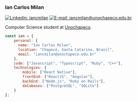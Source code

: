 ### Ian Carlos Milan

[![Linkedin: iancmilan](https://img.shields.io/badge/-iancmilan-222222?style=flat-square&logo=Linkedin&logoColor=white&link=https://www.linkedin.com/in/iancmilan)](https://www.linkedin.com/in/iancmilan/)
[![E-mail: iancmilan@unochapeco.edu.br](https://img.shields.io/badge/iancmilan@unochapeco.edu.br-222222?style=flat&logo=gmail&logoColor=white&link=mailto:iancmilan@unochapeco.edu.br)](mailto:iancmilan@unochapeco.edu.br)

Computer Science student at [Unochapeco].

```javascript
const ian = {
    personal: {
      name: "Ian Carlos Milan",
      location: "Chapecó, Santa Catarina, Brazil",
      email: "iancmilan@unochapeco.edu.br"
    }, 
    code: ["Javascript", "Typescript", "Ruby", "C++"],
    technologies: {
        mobile: ["React Native"],
        frontEnd: ["ReactJS", "Angular"],
        backEnd: ["Node.js", "Ruby on Rails"],
        databases: ["PostgreSQL", "SQLite"]
    }
};
```



<!-- Links -->
[linkedin]: https://img.shields.io/badge/-iancmilan-blue?style=flat-square&logo=Linkedin&logoColor=white&link=https://www.linkedin.com/in/iancmilan/
[Unochapeco]: https://www.unochapeco.edu.br/

<!--
**iancmilan/iancmilan** is a ✨ _special_ ✨ repository because its `README.md` (this file) appears on your GitHub profile.

Here are some ideas to get you started:

- 🔭 I’m currently working on ...
- 🌱 I’m currently learning ...
- 👯 I’m looking to collaborate on ...
- 🤔 I’m looking for help with ...
- 💬 Ask me about ...
- 📫 How to reach me: ...
- 😄 Pronouns: ...
- ⚡ Fun fact: ...
-->
